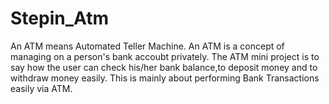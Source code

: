 # Stepin_Atm
An ATM means Automated Teller Machine. An ATM is a concept of managing on a person's bank accoubt privately. The ATM mini project is to say how the user can check his/her bank balance,to deposit money and to withdraw money easily. This is mainly about performing Bank Transactions easily via ATM.
